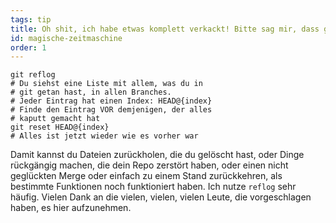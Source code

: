 ```yaml
---
tags: tip
title: Oh shit, ich habe etwas komplett verkackt! Bitte sag mir, dass git eine magische Zeitmaschine eingebaut hat!?!
id: magische-zeitmaschine
order: 1
---
```


```git
git reflog
# Du siehst eine Liste mit allem, was du in
# git getan hast, in allen Branches.
# Jeder Eintrag hat einen Index: HEAD@{index}
# Finde den Eintrag VOR demjenigen, der alles
# kaputt gemacht hat
git reset HEAD@{index}
# Alles ist jetzt wieder wie es vorher war
```

Damit kannst du Dateien zurückholen, die du gelöscht hast, oder Dinge rückgängig machen, die dein Repo zerstört haben, oder einen nicht geglückten Merge oder einfach zu einem Stand zurückkehren, als bestimmte Funktionen noch funktioniert haben. Ich nutze `reflog` sehr häufig. Vielen Dank an die vielen, vielen, vielen Leute, die vorgeschlagen haben, es hier aufzunehmen.